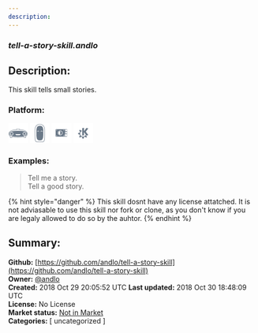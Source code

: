 ```yaml
---
description: 
---
```


### _tell-a-story-skill.andlo_  
## Description:  
This skill tells small stories.  
  
  
### Platform:  
 ![Mark I](../.gitbook/assets/mark-1-icon.png)  ![Mark II](../.gitbook/assets/mark-2-icon.png)  ![Picroft](../.gitbook/assets/picroft-icon.png)  ![plasmoid](../.gitbook/assets/kde.png)   
### Examples:  
> Tell me a story.  
> Tell a good story.  
  
{% hint style="danger" %}
This skill dosnt have any license attatched. It is not adviasable to use this skill nor fork or clone, as you don't know if you are legaly allowed to do so by the auhtor.
{% endhint %}
  
## Summary:  
**Github:** [https://github.com/andlo/tell-a-story-skill](https://github.com/andlo/tell-a-story-skill)  
**Owner:** [@andlo](https://github.com/andlo)  
**Created:** 2018 Oct 29 20:05:52 UTC  **Last updated:** 2018 Oct 30 18:48:09 UTC  
**License:** No License  
**Market status:** [Not in Market](https://market.mycroft.ai/skill/)  
**Categories:** [ uncategorized ]   
